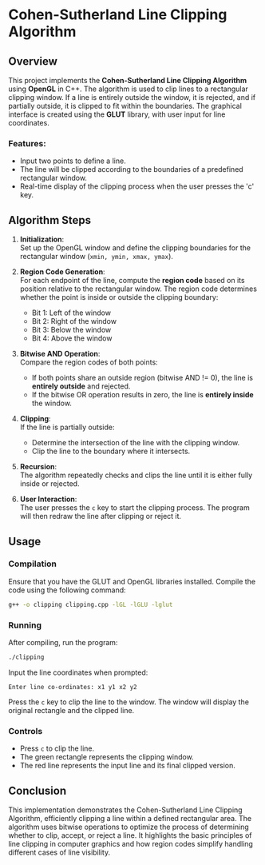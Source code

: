 # Cohen-Sutherland Line Clipping Algorithm

## Overview

This project implements the **Cohen-Sutherland Line Clipping Algorithm** using **OpenGL** in C++. The algorithm is used to clip lines to a rectangular clipping window. If a line is entirely outside the window, it is rejected, and if partially outside, it is clipped to fit within the boundaries. The graphical interface is created using the **GLUT** library, with user input for line coordinates.

### Features:
- Input two points to define a line.
- The line will be clipped according to the boundaries of a predefined rectangular window.
- Real-time display of the clipping process when the user presses the 'c' key.

## Algorithm Steps

1. **Initialization**:  
   Set up the OpenGL window and define the clipping boundaries for the rectangular window (`xmin, ymin, xmax, ymax`).
   
2. **Region Code Generation**:  
   For each endpoint of the line, compute the **region code** based on its position relative to the rectangular window. The region code determines whether the point is inside or outside the clipping boundary:
   - Bit 1: Left of the window
   - Bit 2: Right of the window
   - Bit 3: Below the window
   - Bit 4: Above the window

3. **Bitwise AND Operation**:  
   Compare the region codes of both points:
   - If both points share an outside region (bitwise AND != 0), the line is **entirely outside** and rejected.
   - If the bitwise OR operation results in zero, the line is **entirely inside** the window.

4. **Clipping**:  
   If the line is partially outside:
   - Determine the intersection of the line with the clipping window.
   - Clip the line to the boundary where it intersects.

5. **Recursion**:  
   The algorithm repeatedly checks and clips the line until it is either fully inside or rejected.

6. **User Interaction**:  
   The user presses the `c` key to start the clipping process. The program will then redraw the line after clipping or reject it.

## Usage

### Compilation
Ensure that you have the GLUT and OpenGL libraries installed. Compile the code using the following command:

```bash
g++ -o clipping clipping.cpp -lGL -lGLU -lglut
```

### Running
After compiling, run the program:

```bash
./clipping
```

Input the line coordinates when prompted:
```
Enter line co-ordinates: x1 y1 x2 y2
```

Press the `c` key to clip the line to the window. The window will display the original rectangle and the clipped line.

### Controls
- Press `c` to clip the line.
- The green rectangle represents the clipping window.
- The red line represents the input line and its final clipped version.

## Conclusion

This implementation demonstrates the Cohen-Sutherland Line Clipping Algorithm, efficiently clipping a line within a defined rectangular area. The algorithm uses bitwise operations to optimize the process of determining whether to clip, accept, or reject a line. It highlights the basic principles of line clipping in computer graphics and how region codes simplify handling different cases of line visibility. 

